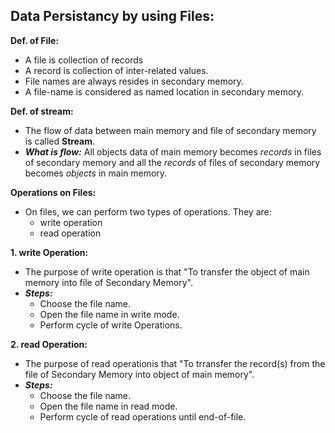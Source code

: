 ## Data Persistancy by using Files:
**Def. of File:**
- A file is collection of records 
- A record is collection of inter-related values.
- File names are always resides in secondary memory.
- A file-name is considered as named location in secondary memory.

**Def. of stream:**
- The flow of data between main memory and file of secondary memory is called __Stream__.
- ***What is flow:*** All objects data of main memory becomes _records_ in files of secondary memory and all the _records_ of files of secondary memory becomes _objects_ in main memory.

**Operations on Files:**
- On files, we can perform two types of operations. They are:
  - write operation
  - read operation

**1. write Operation:**
- The purpose of write operation is that "To transfer the object of main memory into file of Secondary Memory".
- ***Steps:***
  - Choose the file name.
  - Open the file name in write mode.
  - Perform cycle of write Operations.

**2. read Operation:**
- The purpose of read operationis that "To trransfer the record(s) from the file of Secondary Memory into object of main memory".
- ***Steps:***
  - Choose the file name.
  - Open the file name in read mode.
  - Perform cycle of read operations until end-of-file.
